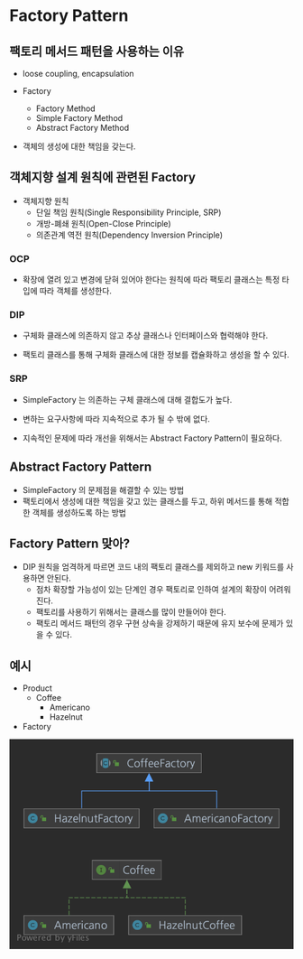 # Factory Pattern

## 팩토리 메서드 패턴을 사용하는 이유

- loose coupling, encapsulation

- Factory
	- Factory Method
	- Simple Factory Method
	- Abstract Factory Method

- 객체의 생성에 대한 책임을 갖는다.

## 객체지향 설계 원칙에 관련된 Factory

- 객체지향 원칙
	- 단일 책임 원칙(Single Responsibility Principle, SRP)
	- 개방-폐쇄 원칙(Open-Close Principle)
	- 의존관계 역전 원칙(Dependency Inversion Principle)

### OCP

- 확장에 열려 있고 변경에 닫혀 있어야 한다는 원칙에 따라 팩토리 클래스는 특정 타입에 따라 객체를 생성한다.

### DIP

- 구체화 클래스에 의존하지 않고 추상 클래스나 인터페이스와 협력해야 한다.

- 팩토리 클래스를 통해 구체화 클래스에 대한 정보를 캡슐화하고 생성을 할 수 있다.

### SRP

- SimpleFactory 는 의존하는 구체 클래스에 대해 결합도가 높다.
- 변하는 요구사항에 따라 지속적으로 추가 될 수 밖에 없다.

- 지속적인 문제에 따라 개선을 위해서는 Abstract Factory Pattern이 필요하다.

## Abstract Factory Pattern

- SimpleFactory 의 문제점을 해결할 수 있는 방법
- 팩토리에서 생성에 대한 책임을 갖고 있는 클래스를 두고, 하위 메서드를 통해 적합한 객체를 생성하도록 하는 방법

## Factory Pattern 맞아?

- DIP 원칙을 엄격하게 따르면 코드 내의 팩토리 클래스를 제외하고 new 키워드를 사용하면 안된다.
	- 점차 확장할 가능성이 있는 단계인 경우 팩토리로 인하여 설계의 확장이 어려워진다.
	- 팩토리를 사용하기 위해서는 클래스를 많이 만들어야 한다.
	- 팩토리 메서드 패턴의 경우 구현 상속을 강제하기 때문에 유지 보수에 문제가 있을 수 있다.
	
## 예시

- Product
	- Coffee
		- Americano
		- Hazelnut
- Factory

![Coffee Factory Pattern](contents/img/coffee_factory.png)

